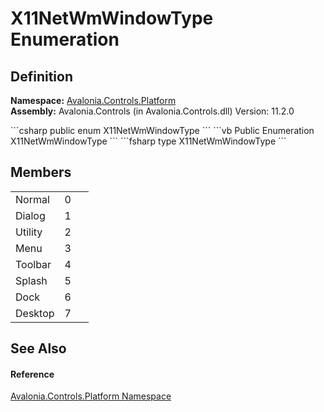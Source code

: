 # X11NetWmWindowType Enumeration




## Definition
**Namespace:** <a href="N_Avalonia_Controls_Platform">Avalonia.Controls.Platform</a>  
**Assembly:** Avalonia.Controls (in Avalonia.Controls.dll) Version: 11.2.0

<Tabs groupId="api-code-preview">
<TabItem value="csharp" label="C#">
```csharp
public enum X11NetWmWindowType
```
</TabItem>
<TabItem value="vb" label="VB">
```vb
Public Enumeration X11NetWmWindowType
```
</TabItem>
<TabItem value="fsharp" label="F#">
```fsharp
type X11NetWmWindowType
```
</TabItem>
</Tabs>



## Members
<table>
<tr>
<td>Normal</td>
<td>0</td>
<td> </td>
</tr>
<tr>
<td>Dialog</td>
<td>1</td>
<td> </td>
</tr>
<tr>
<td>Utility</td>
<td>2</td>
<td> </td>
</tr>
<tr>
<td>Menu</td>
<td>3</td>
<td> </td>
</tr>
<tr>
<td>Toolbar</td>
<td>4</td>
<td> </td>
</tr>
<tr>
<td>Splash</td>
<td>5</td>
<td> </td>
</tr>
<tr>
<td>Dock</td>
<td>6</td>
<td> </td>
</tr>
<tr>
<td>Desktop</td>
<td>7</td>
<td> </td>
</tr>
</table>

## See Also


#### Reference
<a href="N_Avalonia_Controls_Platform">Avalonia.Controls.Platform Namespace</a>  

